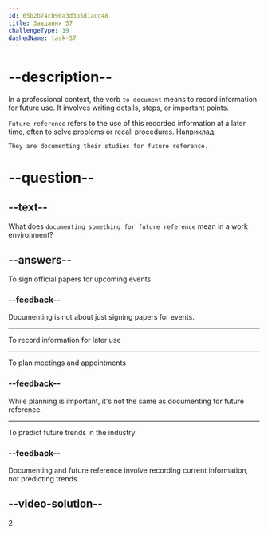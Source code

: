 ```yaml
---
id: 65b2b74cb90a3d3b5d1acc48
title: Завдання 57
challengeType: 19
dashedName: task-57
---
```


# --description--

In a professional context, the verb `to document` means to record information for future use. It involves writing details, steps, or important points.

`Future reference` refers to the use of this recorded information at a later time, often to solve problems or recall procedures. Наприклад:

`They are documenting their studies for future reference.`

# --question--

## --text--

What does `documenting something for future reference` mean in a work environment?

## --answers--

To sign official papers for upcoming events

### --feedback--

Documenting is not about just signing papers for events.

---

To record information for later use

---

To plan meetings and appointments

### --feedback--

While planning is important, it's not the same as documenting for future reference.

---

To predict future trends in the industry

### --feedback--

Documenting and future reference involve recording current information, not predicting trends.

## --video-solution--

2
